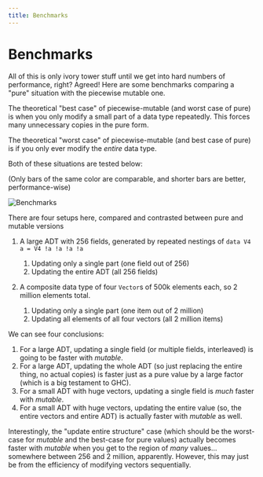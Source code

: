 ```yaml
---
title: Benchmarks
---
```


Benchmarks
==========

All of this is only ivory tower stuff until we get into hard numbers of
performance, right?  Agreed!  Here are some benchmarks comparing a "pure"
situation with the piecewise mutable one.

The theoretical "best case" of piecewise-mutable (and worst case of pure) is
when you only modify a small part of a data type repeatedly.  This forces
many unnecessary copies in the pure form.

The theoretical "worst case" of piecewise-mutable (and best case of pure) is if
you only ever modify the *entire* data type.

Both of these situations are tested below:

(Only bars of the same color are comparable, and shorter bars are better,
performance-wise)

![Benchmarks](https://i.imgur.com/frA5gXP.png)


There are four setups here, compared and contrasted between pure and mutable
versions

1.  A large ADT with 256 fields, generated by repeated nestings of `data V4 a =
    V4 !a !a !a !a`

    1.  Updating only a single part (one field out of 256)
    2.  Updating the entire ADT (all 256 fields)

2.  A composite data type of four `Vector`s of 500k elements each, so 2 million
    elements total.

    1.  Updating only a single part (one item out of 2 million)
    2.  Updating all elements of all four vectors (all 2 million items)

We can see four conclusions:

1.  For a large ADT, updating a single field (or multiple fields, interleaved)
    is going to be faster with *mutable*.
2.  For a large ADT, updating the whole ADT (so just replacing the entire
    thing, no actual copies) is faster just as a pure value by a large factor
    (which is a big testament to GHC).
3.  For a small ADT with huge vectors, updating a single field is *much* faster
    with *mutable*.
4.  For a small ADT with huge vectors, updating the entire value (so, the
    entire vectors and entire ADT) is actually faster with *mutable* as well.

Interestingly, the "update entire structure" case (which should be the
worst-case for *mutable* and the best-case for pure values) actually becomes
faster with *mutable* when you get to the region of *many* values... somewhere
between 256 and 2 million, apparently.  However, this may just be from the
efficiency of modifying vectors sequentially.
